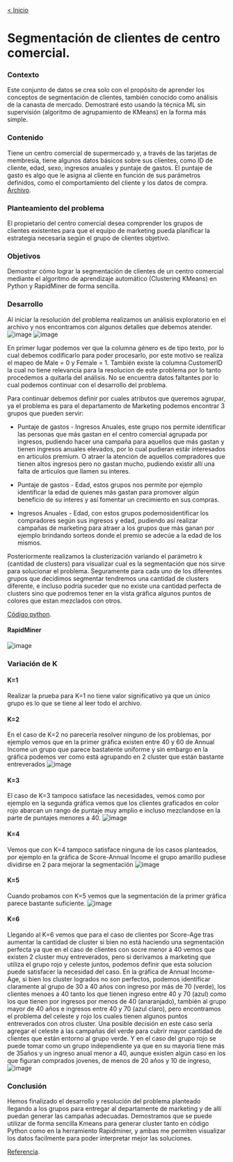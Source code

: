 [< Inicio](/index.md)

# Segmentación de clientes de centro comercial.

### Contexto
Este conjunto de datos se crea solo con el propósito de aprender los conceptos de segmentación de clientes, también conocido como análisis de la canasta de mercado. Demostraré esto usando la técnica ML sin supervisión (algoritmo de agrupamiento de KMeans) en la forma más simple.

### Contenido
Tiene un centro comercial de supermercado y, a través de las tarjetas de membresía, tiene algunos datos básicos sobre sus clientes, como ID de cliente, edad, sexo, ingresos anuales y puntaje de gastos.
El puntaje de gasto es algo que le asigna al cliente en función de sus parámetros definidos, como el comportamiento del cliente y los datos de compra.
[Archivo](https://drive.google.com/file/d/1S-DC2bJ7dfkwDNt1hLcAMYXaTEmXl34s/view?usp=sharing).

### Planteamiento del problema
El propietario del centro comercial desea comprender los grupos de clientes existentes para que el equipo de marketing pueda planificar la estrategia necesaria según el grupo de clientes objetivo.

### Objetivos
Demostrar cómo lograr la segmentación de clientes de un centro comercial mediante el algoritmo de aprendizaje automático (Clustering KMeans) en Python y RapidMiner de forma sencilla.

### Desarrollo

Al iniciar la resolución del problema realizamos un análisis exploratorio en el archivo y nos encontramos con algunos detalles que debemos atender.
![image](https://user-images.githubusercontent.com/11593599/143302583-1e205027-f48f-4486-9ce4-7a2a924af91d.png)
![image](https://user-images.githubusercontent.com/11593599/143305184-7f995601-7942-468e-b8c0-981af90a4a64.png)

En primer lugar podemos ver que la columna género es de tipo texto, por lo cual debemos codificarlo para poder procesarlo, por este motivo se realiza el mapeo de Male = 0 y Female = 1. También existe la columna CustomerID la cual no tiene relevancia para la resolucion de este problema por lo tanto procedemos a quitarla del análisis.
No se encuentra datos faltantes por lo cual podemos continuar con el desarrollo del problema.

Para continuar debemos definir por cuales atributos que queremos agrupar, ya el problema es para el departamento de Marketing podemos encontrar 3 grupos que pueden servir:
- Puntaje de gastos - Ingresos Anuales, este grupo nos permite identificar las personas que más gastan en el centro comercial agrupada por ingresos, pudiendo hacer una campaña para aquellos que más gastan y tienen ingresos anuales elevados, por lo cual pudieran estár interesados en articulos premium. O atraer la atención de aquellos compradores que tienen altos ingresos pero no gastan mucho, pudiendo existir allí una falta de articulos que llamen su interes.

- Puntaje de gastos - Edad, estos grupos nos permite por ejemplo identificar la edad de quienes más gastan para promover algún beneficio de su interes y así fomentar un crecimiento en sus compras.

- Ingresos Anuales - Edad, con estos grupos podemosidentificar los compradores según sus ingresos y edad, pudiendo así realizar campañas de marketing para atraer a los grupos que más ganan por ejemplo brindando sorteos donde el premio se adecúe a la edad de los mismos.
     
Posteriormente realizamos la clusterización variando el parámetro k (cantidad de clusters) para visualizar cual es la segmentación que nos sirve para solucionar el problema. Seguramente para cada uno de los diferentes grupos que decidimos segmentar tendremos una cantidad de clusters diferente, e incluso podría suceder que no existe una cantidad perfecta de clusters sino que podremos tener en la vista gráfica algunos puntos de colores que estan mezclados con otros.

[Código python](https://colab.research.google.com/drive/1uw2Sqm3Y1008YuP_Thd4WwHbqHz_22dJ?usp=sharing).

#### RapidMiner
![image](https://user-images.githubusercontent.com/11593599/143308484-72a5b97c-6242-47a1-91dd-e346273918f1.png)

### Variación de K

#### K=1
Realizar la prueba para K=1 no tiene valor significativo ya que un único grupo es lo que se tiene al leer todo el archivo.

#### K=2
En el caso de K=2 no parecería resolver ninguno de los problemas, por ejemplo vemos que en la primer gráfica existen entre 40 y 60 de Annual Income un grupo que parece bastatente uniforme y sin embargo en la gráfica podemos ver como está agrupando en 2 cluster que están bastante entreverados
![image](https://user-images.githubusercontent.com/11593599/143308571-723da57a-41ff-4471-9cff-ed9cceb35e9f.png)

#### K=3
El caso de K=3 tampoco satisface las necesidades, vemos como por ejemplo en la segunda gráfica vemos que los clientes graficados en color rojo abarcan un rango de puntaje muy amplio e incluso mezclandose  en la parte de puntajes menores a 40.
![image](https://user-images.githubusercontent.com/11593599/143308769-f756afa2-a032-4d0a-b95c-80dff92e2f98.png)

#### K=4
Vemos que con K=4 tampoco satisface ninguna de los casos planteados, por ejemplo en la gráfica de Score-Annual Income el grupo amarillo pudiese dividirse en 2 para mejorar la segmentación
![image](https://user-images.githubusercontent.com/11593599/143311103-c3f33d8b-6cc9-4c86-abac-0babe8a250d5.png)

#### K=5
Cuando probamos con K=5 vemos que la segmentación de la primer gráfica parece bastante suficiente.
![image](https://user-images.githubusercontent.com/11593599/143311595-c2900ca7-9a73-4f7a-9547-8657987465aa.png)

#### K=6
Llegando al K=6 vemos que para el caso de clientes por Score-Age tras aumentar la cantidad de cluster si bien no está haciendo una segmentación perfecta ya que en el caso de clientes con socre menor a 40 vemos que existen 2 cluster muy entreverados, pero si derivamos a marketing que utiliza el grupo rojo y celeste juntos, podemos definir que esta solucion puede satisfacer la necesidad del caso. 
En la gráfica de Annual Income-Age, si bien los cluster logrados no son perfectos, podemos identificar claramente al grupo de 30 a 40 años con ingreso por más de 70 (verde), los clientes menoes a 40 tanto los que tienen ingreso entre 40 y 70 (azul) como los que tienen por ingresos por menos de 40 (anaranjado), también al grupo mayor de 40 años e ingresos entre 40 y 70 (azul claro), pero encontramos el problema del celeste y rojo los cuales tienen algunos puntos entreverados con otros cluster. Una posible decisión en este caso sería agregar el celeste a las campañas del verde para cubrir mayor cantidad de clientes que están entorno al grupo verde. Y en el caso del grupo rojo se puede tomar como un grupo independiente ya que en su mayoria tiene más de 35años y un ingreso anual menor a 40, aunque existen algún caso en los que figuran comprados jovenes, de menos de 20 años y 10 de ingreso, 
![image](https://user-images.githubusercontent.com/11593599/143311698-9d894a7a-4cc3-4f42-af1d-5e4295b48ebb.png)

### Conclusión
Hemos finalizado el desarrollo y resolución del problema planteado llegando a los grupos para entregar al departamente de marketing y de allí puedan generar las campañas adecuadas. Demostramos que se puede utilizar de forma sencilla Kmeans para generar cluster tanto en código Python como en la herramiento Rapidminer, y ambas me permiten visualizar los datos facilmente para poder interpretar mejor las soluciones.

[Referencia](https://www.kaggle.com/vjchoudhary7/customer-segmentation-tutorial-in-python).

